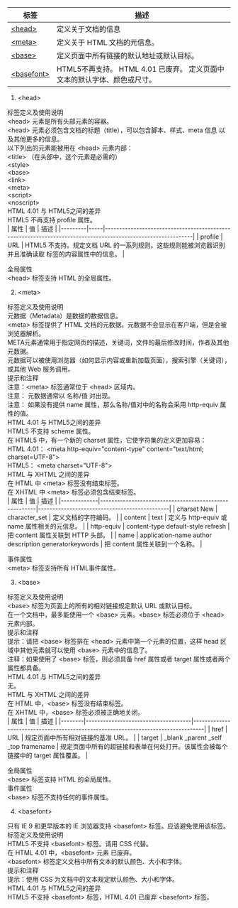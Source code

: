 | 标签       | 描述                                                                      |
|------------|---------------------------------------------------------------------------|
| <a href="#head">&lt;head&gt;</a>     | 定义关于文档的信息                                                        |
| <a href="#meta">&lt;meta&gt;</a>     | 定义关于 HTML 文档的元信息。                                              |
| <a href="#base">&lt;base&gt;</a>     | 定义页面中所有链接的默认地址或默认目标。                                  |
| <a href="#basefont">&lt;basefont&gt;</a> | HTML5不再支持。 HTML 4.01 已废弃。 定义页面中文本的默认字体、颜色或尺寸。 |

1. <a id="head">&lt;head&gt;</a>

标签定义及使用说明<br>
&lt;head&gt; 元素是所有头部元素的容器。<br>
&lt;head&gt; 元素必须包含文档的标题（title），可以包含脚本、样式、meta 信息 以及其他更多的信息。<br>
以下列出的元素能被用在 &lt;head&gt; 元素内部：<br>
&lt;title&gt; （在头部中，这个元素是必需的）<br>
&lt;style&gt;<br>
&lt;base&gt;<br>
&lt;link&gt;<br>
&lt;meta&gt;<br>
&lt;script&gt;<br>
&lt;noscript&gt;<br>
HTML 4.01 与 HTML5之间的差异<br>
HTML5 不再支持 profile 属性。<br>
| 属性    | 值  | 描述                                                                                                        |
|---------|-----|-------------------------------------------------------------------------------------------------------------|
| profile | URL | HTML5 不支持。规定文档 URL 的一系列规则。这些规则能被浏览器识别并且准确读取 <meta> 标签的内容属性中的信息。 |

全局属性<br>
&lt;head&gt; 标签支持 HTML 的全局属性。<br>

2. <a id="meta">&lt;meta&gt;</a>

标签定义及使用说明<br>
元数据（Metadata）是数据的数据信息。<br>
&lt;meta&gt; 标签提供了 HTML 文档的元数据。元数据不会显示在客户端，但是会被浏览器解析。<br>
META元素通常用于指定网页的描述，关键词，文件的最后修改时间，作者及其他元数据。<br>
元数据可以被使用浏览器（如何显示内容或重新加载页面），搜索引擎（关键词），或其他 Web 服务调用。<br>
提示和注释<br>
注意：&lt;meta&gt; 标签通常位于 &lt;head&gt; 区域内。<br>
注意： 元数据通常以 名称/值 对出现。<br>
注意： 如果没有提供 name 属性，那么名称/值对中的名称会采用 http-equiv 属性的值。<br>
HTML 4.01 与 HTML5之间的差异<br>
HTML5 不支持 scheme 属性。<br>
在 HTML5 中，有一个新的 charset 属性，它使字符集的定义更加容易：<br>
HTML 4.01： &lt;meta http-equiv="content-type" content="text/html; charset=UTF-8"&gt;<br>
HTML5： &lt;meta charset="UTF-8"&gt;<br>
HTML 与 XHTML 之间的差异<br>
在 HTML 中 &lt;meta&gt; 标签没有结束标签。<br>
在 XHTML 中 &lt;meta&gt; 标签必须包含结束标签。<br>
| 属性        | 值                                                    | 描述                                         |
|-------------|-------------------------------------------------------|----------------------------------------------|
| charset New | character_set                                         | 定义文档的字符编码。                         |
| content     | text                                                  | 定义与 http-equiv 或 name 属性相关的元信息。 |
| http-equiv  | content-type default-style refresh                    | 把 content 属性关联到 HTTP 头部。            |
| name        | application-name author description generatorkeywords | 把 content 属性关联到一个名称。              |

事件属性<br>
&lt;meta&gt; 标签支持所有 HTML事件属性。<br>

3. <a id="base">&lt;base&gt;</a>

标签定义及使用说明<br>
&lt;base&gt; 标签为页面上的所有的相对链接规定默认 URL 或默认目标。<br>
在一个文档中，最多能使用一个 &lt;base&gt; 元素。&lt;base&gt; 标签必须位于 &lt;head&gt; 元素内部。<br>
提示和注释<br>
提示：请把 &lt;base&gt; 标签排在 &lt;head&gt; 元素中第一个元素的位置，这样 head 区域中其他元素就可以使用 &lt;base&gt; 元素中的信息了。<br>
注释：如果使用了 &lt;base&gt; 标签，则必须具备 href 属性或者 target 属性或者两个属性都具备。<br>
HTML 4.01 与 HTML5之间的差异<br>
无。<br>
HTML 与 XHTML 之间的差异<br>
在 HTML 中，&lt;base&gt; 标签没有结束标签。<br>
在 XHTML 中，&lt;base&gt; 标签必须被正确地关闭。<br>
| 属性   | 值                                  | 描述                                                                             |
|--------|-------------------------------------|----------------------------------------------------------------------------------|
| href   | URL                                 | 规定页面中所有相对链接的基准 URL。                                               |
| target | _blank _parent _self _top framename | 规定页面中所有的超链接和表单在何处打开。该属性会被每个链接中的 target 属性覆盖。 |

全局属性<br>
&lt;base&gt; 标签支持 HTML 的全局属性。<br>
事件属性<br>
&lt;base&gt; 标签不支持任何的事件属性。<br>

4. <a id="basefont">&lt;basefont&gt;</a>

只有 IE 9 和更早版本的 IE 浏览器支持 &lt;basefont&gt; 标签。应该避免使用该标签。<br>
标签定义及使用说明<br>
HTML5 不支持 &lt;basefont&gt; 标签。请用 CSS 代替。<br>
在 HTML 4.01 中，&lt;basefont&gt; 元素 已废弃。<br>
&lt;basefont&gt; 标签定义文档中所有文本的默认颜色、大小和字体。<br>
提示和注释<br>
提示：使用 CSS 为文档中的文本规定默认颜色、大小和字体。<br>
HTML 4.01 与 HTML5之间的差异<br>
HTML5 不支持 &lt;basefont&gt; 标签，HTML 4.01 已废弃 &lt;basefont&gt; 标签。<br>

